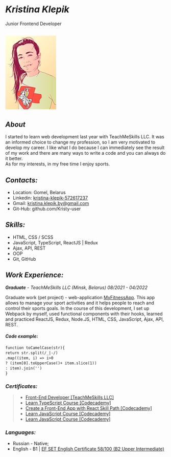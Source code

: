 # **_Kristina Klepik_**

Junior Frontend Developer

## ![My_photo](./img/kris.png 'My photo')

## _About_

I started to learn web development last year with TeachMeSkills LLC. It was an informed choice to change my profession, so I am very motivated to develop my career. I like what I do because I can immediately see the result of my work and there are many ways to write a code and you can always do it better.  
 As for my interests, in my free time I enjoy sports.

## _Contacts:_

- Location: Gomel, Belarus
- Linkedin: [kristina-klepik-572617237](https://www.linkedin.com/in/kristina-klepik-572617237)
- Gmail: kristina.klepik.by@gmail.com
- Git-Hub: github.com/Kristy-user

## _Skills:_

- HTML, CSS / SCSS
- JavaScript, TypeScript, ReactJS | Redux
- Ajax, API, REST
- OOP
- Git, GitHub

## _Work Experience:_

**_Graduate_** - _TeachMeSkills LLC (Minsk, Belarus)_
_08/2021 - 04/2022_

Graduate work (pet project) - web-application [MyFitnessApp](https://github.com/Kristy-user/MyFitnessApp). This app allows to manage your sport activities and it helps people to reach and control their sports goals. In the course of this development, I set up Webpack by myself, used functional components with their hooks, learned and practiced ReactJS, Redux, Node.JS, HTML, CSS, JavaScript, Ajax, API, REST.

#### **_Code example:_**

```
function toCamelCase(str){
return str.split(/_|-/)
.map((item, i) => i>0
? (item[0].toUpperCase()+ item.slice(1))
: item).join('')
}
```

### _Certificates:_

> - [Front-End Developer [TeachMeSkills LLC]](./img/certificate.jpg)
> - [Learn TypeScript Course [Codecademy]](https://www.codecademy.com/profiles/beta4251284206/certificates/56fb1e71303e37b643bb1905f31c8a09)
> - [Create a Front-End App with React Skill Path [Codecademy]](https://www.codecademy.com/profiles/beta4251284206/certificates/5c9ce0b45f1de879ebcad4fd)
> - [Learn JavaScript Course [Codecademy]](https://www.codecademy.com/profiles/beta4251284206/certificates/705dcb15de0da4dd9d9fc4f3274b430e)
> - [Learn JavaScript Course [Codecademy]](./img/certificate.png)

### _Languages:_

- Russian - Native;
- English - B1 | [EF SET English Certificate 58/100 (B2 Upper Intermediate)](https://efset.org/cert/5c1kgb)
